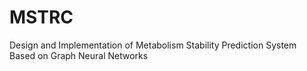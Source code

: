 # MSTRC
Design and Implementation of Metabolism Stability Prediction System Based on Graph Neural Networks
